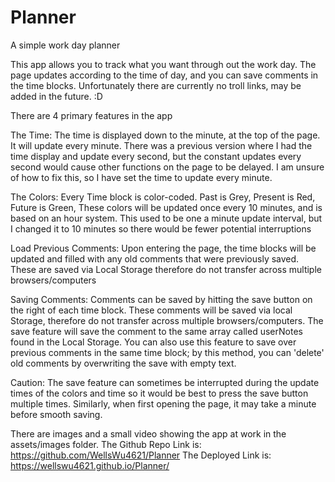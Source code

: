 # Planner
A simple work day planner

This app allows you to track what you want through out the work day. 
The page updates according to the time of day, and you can save comments in the time blocks.
Unfortunately there are currently no troll links, may be added in the future. :D

There are 4 primary features in the app

The Time:
The time is displayed down to the minute, at the top of the page. It will update every minute.
There was a previous version where I had the time display and update every second, but the constant updates every second would cause other functions on the page to be delayed. I am unsure of how to fix this, so I have set the time to update every minute.

The Colors:
Every Time block is color-coded. 
Past is Grey,
Present is Red,
Future is Green,
These colors will be updated once every 10 minutes, and is based on an hour system.
This used to be one a minute update interval, but I changed it to 10 minutes so there would be fewer potential interruptions

Load Previous Comments:
Upon entering the page, the time blocks will be updated and filled with any old comments that were previously saved. These are saved via Local Storage therefore do not transfer across multiple browsers/computers

Saving Comments:
Comments can be saved by hitting the save button on the right of each time block. These comments will be saved via local Storage, therefore do not transfer across multiple browsers/computers. The save feature will save the comment to the same array called userNotes found in the Local Storage. You can also use this feature to save over previous comments in the same time block; by this method, you can 'delete' old comments by overwriting the save with empty text.

Caution: The save feature can sometimes be interrupted during the update times of the colors and time so it would be best to press the save button multiple times. Similarly, when first opening the page, it may take a minute before smooth saving.

There are images and a small video showing the app at work in the assets/images folder.
The Github Repo Link is: https://github.com/WellsWu4621/Planner
The Deployed Link is: https://wellswu4621.github.io/Planner/
